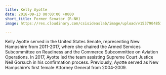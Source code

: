 ```yaml
---
title: Kelly Ayotte
date: 2018-09-13 00:00:00 +0000
short_title: Former Senator (R-NH)
image: https://res.cloudinary.com/csisideaslab/image/upload/v1537904851/health-commission/Ayotte_Kelly.jpg

---
```

Kelly Ayotte served in the United States Senate, representing New Hampshire from 2011-2017, where she chaired the Armed Services Subcommittee on Readiness and the Commerce Subcommittee on Aviation Operations. In 2017, Ayotte led the team assisting Supreme Court Justice Neil Gorsuch in his confirmation process. Previously, Ayotte served as New Hampshire’s first female Attorney General from 2004-2009.